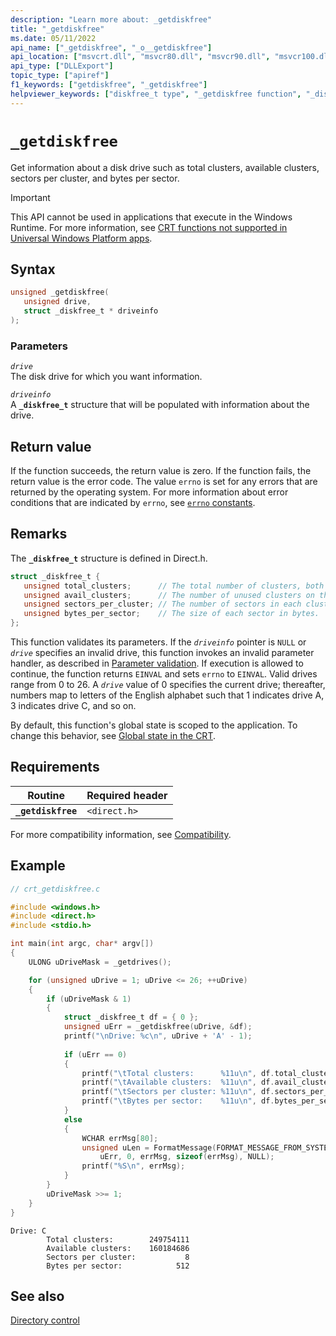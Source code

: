 ```yaml
---
description: "Learn more about: _getdiskfree"
title: "_getdiskfree"
ms.date: 05/11/2022
api_name: ["_getdiskfree", "_o__getdiskfree"]
api_location: ["msvcrt.dll", "msvcr80.dll", "msvcr90.dll", "msvcr100.dll", "msvcr100_clr0400.dll", "msvcr110.dll", "msvcr110_clr0400.dll", "msvcr120.dll", "msvcr120_clr0400.dll", "ucrtbase.dll", "api-ms-win-crt-filesystem-l1-1-0.dll"]
api_type: ["DLLExport"]
topic_type: ["apiref"]
f1_keywords: ["getdiskfree", "_getdiskfree"]
helpviewer_keywords: ["diskfree_t type", "_getdiskfree function", "_diskfree_t type", "disk size", "getdiskfree function"]
---
```

# `_getdiskfree`

Get information about a disk drive such as total clusters, available clusters, sectors per cluster, and bytes per sector.

> [!IMPORTANT]
> This API cannot be used in applications that execute in the Windows Runtime. For more information, see [CRT functions not supported in Universal Windows Platform apps](../../cppcx/crt-functions-not-supported-in-universal-windows-platform-apps.md).

## Syntax

```C
unsigned _getdiskfree(
   unsigned drive,
   struct _diskfree_t * driveinfo
);
```

### Parameters

*`drive`*\
The disk drive for which you want information.

*`driveinfo`*\
A **`_diskfree_t`** structure that will be populated with information about the drive.

## Return value

If the function succeeds, the return value is zero. If the function fails, the return value is the error code. The value `errno` is set for any errors that are returned by the operating system. For more information about error conditions that are indicated by `errno`, see [`errno` constants](../errno-constants.md).

## Remarks

The **`_diskfree_t`** structure is defined in Direct.h.

```C
struct _diskfree_t {
   unsigned total_clusters;      // The total number of clusters, both used and available, on the disk.
   unsigned avail_clusters;      // The number of unused clusters on the disk.
   unsigned sectors_per_cluster; // The number of sectors in each cluster.
   unsigned bytes_per_sector;    // The size of each sector in bytes.
};
```

This function validates its parameters. If the *`driveinfo`* pointer is `NULL` or *`drive`* specifies an invalid drive, this function invokes an invalid parameter handler, as described in [Parameter validation](../parameter-validation.md). If execution is allowed to continue, the function returns `EINVAL` and sets `errno` to `EINVAL`. Valid drives range from 0 to 26. A *`drive`* value of 0 specifies the current drive; thereafter, numbers map to letters of the English alphabet such that 1 indicates drive A, 3 indicates drive C, and so on.

By default, this function's global state is scoped to the application. To change this behavior, see [Global state in the CRT](../global-state.md).

## Requirements

| Routine | Required header |
|---|---|
| **`_getdiskfree`** | `<direct.h>` |

For more compatibility information, see [Compatibility](../compatibility.md).

## Example

```C
// crt_getdiskfree.c

#include <windows.h>
#include <direct.h>
#include <stdio.h>

int main(int argc, char* argv[]) 
{
    ULONG uDriveMask = _getdrives();

    for (unsigned uDrive = 1; uDrive <= 26; ++uDrive) 
    {
        if (uDriveMask & 1)
        {
            struct _diskfree_t df = { 0 };
            unsigned uErr = _getdiskfree(uDrive, &df);
            printf("\nDrive: %c\n", uDrive + 'A' - 1);
            
            if (uErr == 0)
            {
                printf("\tTotal clusters:      %11u\n", df.total_clusters);
                printf("\tAvailable clusters:  %11u\n", df.avail_clusters);
                printf("\tSectors per cluster: %11u\n", df.sectors_per_cluster);
                printf("\tBytes per sector:    %11u\n", df.bytes_per_sector);
            }
            else
            {
                WCHAR errMsg[80];
                unsigned uLen = FormatMessage(FORMAT_MESSAGE_FROM_SYSTEM, NULL,
                    uErr, 0, errMsg, sizeof(errMsg), NULL);
                printf("%S\n", errMsg);
            }
        }
        uDriveMask >>= 1;
    }
}
```

```Output
Drive: C
        Total clusters:        249754111
        Available clusters:    160184686
        Sectors per cluster:           8
        Bytes per sector:            512
```

## See also

[Directory control](../directory-control.md)
